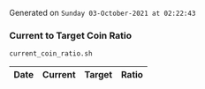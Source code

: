 Generated on `Sunday 03-October-2021 at 02:22:43`

### Current to Target Coin Ratio
`current_coin_ratio.sh`

Date|Current|Target|Ratio
---|---|---|---
